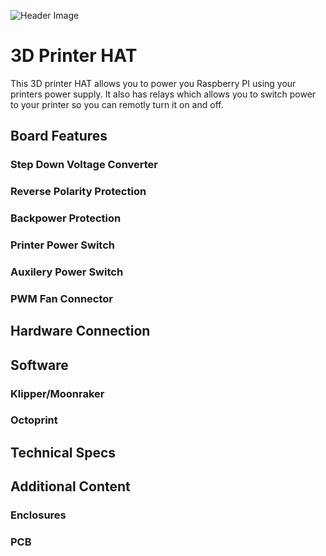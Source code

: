 ![Header Image]()

# 3D Printer HAT

This 3D printer HAT allows you to power you Raspberry PI using your printers power supply. It also has relays which allows you to switch power to your printer so you can remotly turn it on and off.

## Board Features

### Step Down Voltage Converter

### Reverse Polarity Protection

### Backpower Protection

### Printer Power Switch

### Auxilery Power Switch

### PWM Fan Connector

## Hardware Connection

## Software

### Klipper/Moonraker

### Octoprint

## Technical Specs

## Additional Content

### Enclosures

### PCB